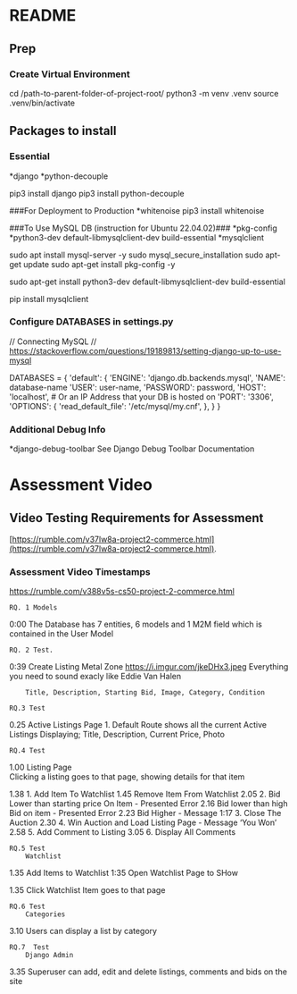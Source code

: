 # README 

## Prep

### Create Virtual Environment

cd /path-to-parent-folder-of-project-root/
python3 -m venv .venv
source .venv/bin/activate

## Packages to install

### Essential

*django
*python-decouple

pip3 install django 
pip3 install python-decouple 


###For Deployment to Production 
*whitenoise
pip3 install whitenoise 


###To Use MySQL DB (instruction for Ubuntu 22.04.02)###
*pkg-config
*python3-dev default-libmysqlclient-dev build-essential
*mysqlclient

sudo apt install mysql-server -y
sudo mysql_secure_installation
sudo apt-get update
sudo apt-get install pkg-config -y

sudo apt-get install python3-dev default-libmysqlclient-dev build-essential

pip install mysqlclient

### Configure DATABASES in settings.py
// Connecting MySQL
// https://stackoverflow.com/questions/19189813/setting-django-up-to-use-mysql

DATABASES = {
    'default': {
        'ENGINE': 'django.db.backends.mysql', 
        'NAME': database-name
        'USER': user-name,
        'PASSWORD': password,
        'HOST': 'localhost',   # Or an IP Address that your DB is hosted on
        'PORT': '3306',
        'OPTIONS': {
            'read_default_file': '/etc/mysql/my.cnf',
        },
    }
}


### Additional Debug Info
*django-debug-toolbar
See Django Debug Toolbar Documentation

# Assessment Video
## Video Testing Requirements for Assessment
 [https://rumble.com/v37lw8a-project2-commerce.html](https://rumble.com/v37lw8a-project2-commerce.html).



### Assessment Video Timestamps

https://rumble.com/v388v5s-cs50-project-2-commerce.html

	RQ. 1 Models
0:00	The Database has 7 entities, 6 models and 1 M2M field which is contained in the User Model

	RQ. 2 Test.
0:39		Create Listing
		Metal Zone
		https://i.imgur.com/jkeDHx3.jpeg
		Everything you need to sound exacly like Eddie Van Halen

		Title, Description, Starting Bid, Image, Category, Condition

	RQ.3 Test
0.25		Active Listings Page
		1. Default Route shows all the current Active Listings
		Displaying; Title, Description, Current Price, Photo

	RQ.4 Test
1.00		Listing Page	
		Clicking a listing goes to that page, showing details for that item


1.38		1.	Add Item To Watchlist
1.45			Remove Item From Watchlist
2.05		2.	Bid Lower than starting price On Item - Presented Error
2.16			Bid lower than high Bid on item - Presented Error
2.23			Bid Higher - Message
1:17		3.	Close The Auction 
2.30		4. 	Win Auction and Load Listing Page -  Message ‘You Won’
2.58		5. 	Add Comment to Listing
3.05		6. 	Display All Comments

	RQ.5 Test
		Watchlist
1.35		Add Items to Watchlist
1:35		Open Watchlist Page to SHow
		
1.35		Click Watchlist Item goes to that page

	RQ.6 Test
		Categories
3.10		Users can display a list by category

	RQ.7  Test
		Django Admin
3.35		Superuser can add, edit and delete listings, comments and bids on the site